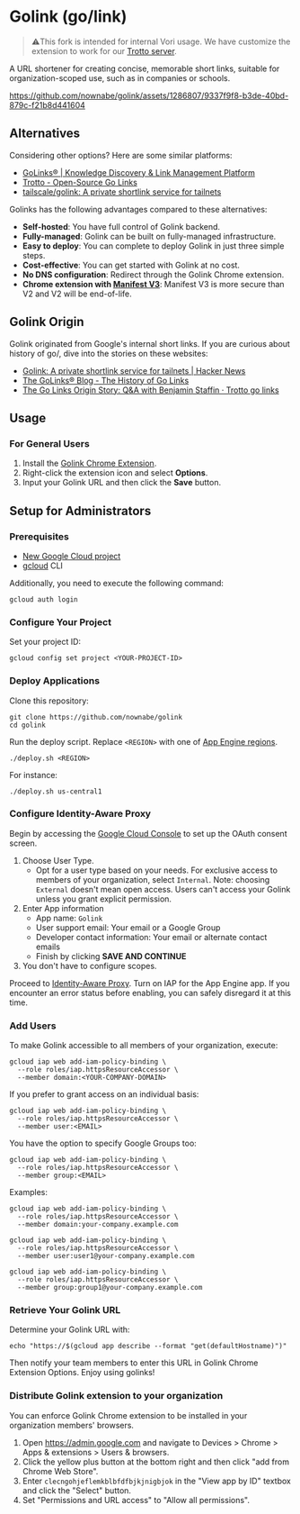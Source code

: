 # Golink (go/link)

> ⚠️This fork is intended for internal Vori usage. We have customize the extension to work for 
our [Trotto server](https://github.com/voriteam/go-links).

A URL shortener for creating concise, memorable short links, suitable for organization-scoped use, such as in companies or schools.

https://github.com/nownabe/golink/assets/1286807/9337f9f8-b3de-40bd-879c-f21b8d441604

## Alternatives

Considering other options? Here are some similar platforms:

- [GoLinks® | Knowledge Discovery & Link Management Platform](https://www.golinks.io/)
- [Trotto - Open-Source Go Links](https://www.trot.to/)
- [tailscale/golink: A private shortlink service for tailnets](https://github.com/tailscale/golink)

Golinks has the following advantages compared to these alternatives:

- **Self-hosted**: You have full control of Golink backend.
- **Fully-managed**: Golink can be built on fully-managed infrastructure.
- **Easy to deploy**: You can complete to deploy Golink in just three simple steps.
- **Cost-effective**: You can get started with Golink at no cost.
- **No DNS configuration**: Redirect through the Golink Chrome extension.
- **Chrome extension with [Manifest V3](https://developer.chrome.com/docs/extensions/mv3/intro/)**: Manifest V3 is more secure than V2 and V2 will be end-of-life.

## Golink Origin

Golink originated from Google's internal short links.
If you are curious about history of go/, dive into the stories on these websites:

- [Golink: A private shortlink service for tailnets | Hacker News](https://news.ycombinator.com/item?id=33978767)
- [The GoLinks® Blog - The History of Go Links](https://www.golinks.com/blog/go-links-history/)
- [The Go Links Origin Story: Q&A with Benjamin Staffin · Trotto go links](https://www.trot.to/blog/2020/07/09/go-links-origin-story)

## Usage

### For General Users

1. Install the [Golink Chrome Extension](https://chrome.google.com/webstore/detail/golink/clecngohjeflemkblbfdfbjkjnigbjok).
2. Right-click the extension icon and select **Options**.
3. Input your Golink URL and then click the **Save** button.

## Setup for Administrators

### Prerequisites

- [New Google Cloud project](https://cloud.google.com/docs/get-started)
- [gcloud](https://cloud.google.com/sdk/docs/install) CLI

Additionally, you need to execute the following command:

```shell
gcloud auth login
```

### Configure Your Project

Set your project ID:

```shell
gcloud config set project <YOUR-PROJECT-ID>
```

### Deploy Applications

Clone this repository:

```shell
git clone https://github.com/nownabe/golink
cd golink
```

Run the deploy script. Replace `<REGION>` with one of [App Engine regions](https://cloud.google.com/about/locations#region).

```shell
./deploy.sh <REGION>
```

For instance:

```shell
./deploy.sh us-central1
```

### Configure Identity-Aware Proxy

Begin by accessing the [Google Cloud Console](https://console.cloud.google.com/apis/credentials/consent) to set up the OAuth consent screen.

1. Choose User Type.
   - Opt for a user type based on your needs.
     For exclusive access to members of your organization, select `Internal`.
     Note: choosing `External` doesn't mean open access.
     Users can't access your Golink unless you grant explicit permission.
2. Enter App information
   - App name: `Golink`
   - User support email: Your email or a Google Group
   - Developer contact information: Your email or alternate contact emails
   - Finish by clicking **SAVE AND CONTINUE**
3. You don't have to configure scopes.

Proceed to [Identity-Aware Proxy](https://console.cloud.google.com/security/iap).
Turn on IAP for the App Engine app.
If you encounter an error status before enabling, you can safely disregard it at this time.

### Add Users

To make Golink accessible to all members of your organization, execute:

```shell
gcloud iap web add-iam-policy-binding \
  --role roles/iap.httpsResourceAccessor \
  --member domain:<YOUR-COMPANY-DOMAIN>
```

If you prefer to grant access on an individual basis:

```shell
gcloud iap web add-iam-policy-binding \
  --role roles/iap.httpsResourceAccessor \
  --member user:<EMAIL>
```

You have the option to specify Google Groups too:

```shell
gcloud iap web add-iam-policy-binding \
  --role roles/iap.httpsResourceAccessor \
  --member group:<EMAIL>
```

Examples:

```shell
gcloud iap web add-iam-policy-binding \
  --role roles/iap.httpsResourceAccessor \
  --member domain:your-company.example.com

gcloud iap web add-iam-policy-binding \
  --role roles/iap.httpsResourceAccessor \
  --member user:user1@your-company.example.com

gcloud iap web add-iam-policy-binding \
  --role roles/iap.httpsResourceAccessor \
  --member group:group1@your-company.example.com
```

### Retrieve Your Golink URL

Determine your Golink URL with:

```shell
echo "https://$(gcloud app describe --format "get(defaultHostname)")"
```

Then notify your team members to enter this URL in Golink Chrome Extension Options. Enjoy using golinks!

### Distribute Golink extension to your organization

You can enforce Golink Chrome extension to be installed in your organization members' browsers.

1. Open https://admin.google.com and navigate to Devices > Chrome > Apps & extensions > Users & browsers.
2. Click the yellow plus button at the bottom right and then click "add from Chrome Web Store".
3. Enter `clecngohjeflemkblbfdfbjkjnigbjok` in the "View app by ID" textbox and click the "Select" button.
4. Set "Permissions and URL access" to "Allow all permissions".

<!--
4. Configure your Golink URL as JSON like follorings:

```js
{
  "golinkInstanceUrl": "https://your-golink.an.r.appspot.com"
}


```
-->
